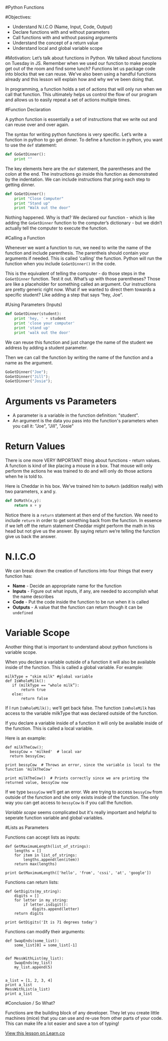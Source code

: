 
#Python Functions

#Objectives:
+ Understand N.I.C.O (Name, Input, Code, Output)
+ Declare functions with and without parameters
+ Call functions with and without passing arguments
+ Understand the concept of a return value
+ Understand local and global variable scope

#Motivation:
Let’s talk about functions in Python. We talked about functions on Tuesday in JS. Remember when we used our function to make people get out of the room and find some lunch?
Functions let us package code into blocks that we can reuse. We've also been using a handful functions already and this lesson will explain how and why we've been doing that.

In programming, a function holds a set of actions that will only run when we call that function. This ultimately helps us control the flow of our program and allows us to easily repeat a set of actions multiple times.

#Function Declaration

A python function is essentially a set of instructions that we write out and can reuse over and over again.

The syntax for writing python functions is very specific. Let’s write a function in python to go get dinner. To define a function in python, you want to use the `def` statement:

```python
def GoGetDinner():
	print ""
```

The key elements here are the `def` statement, the parentheses and the colon at the end.
The instructions go inside this function as demonstrated by the indentation. We can include instructions that pring each step to getting dinner. 

```python
def GoGetDinner():
	print "Close Computer"
	print "Stand up"
	print "Walk out the door"
```
Nothing happened. Why is that? We declared our function - which is like adding the `GoGetDinner` function to the computer’s dictionary - but we didn’t actually tell the computer to execute the function.

#Calling a Function

Whenever we want a function to run, we need to write the name of the function and include parenthesis. The parentheis should contain your arguments if needed. This is called 'calling' the function. Python will run the function when you include `GoGetDinner()` in the code.

This is the equivalent of telling the computer - do those steps in the `GoGetDinner` function. Test it out.
What’s up with those parentheses? Those are like a placeholder for something called an argument.
Our instructions are pretty generic right now. What if we wanted to direct them towards a specific student? Like adding a step that says “hey, Joe”.

#Using Parameters (Inputs)

```python
def GoGetDinner(student):
	print 'hey, ' + student
	print 'close your computer'
	print 'stand up'
	print 'walk out the door'
```

 We can reuse this function and just change the name of the student we address by adding a student parameter.
 
 Then we can call the function by writing the name of the function and a name as the argument. 
 

```python
GoGetDinner("Joe");
GoGetDinner("Jill");
GoGetDinner("Josie");
```
# Arguments vs Parameters
* A parameter is a variable in the function definition: "student". 
* An argument is the data you pass into the function's parameters when you call it: "Joe", "Jill", "Josie"

# Return Values

There is one more VERY IMPORTANT thing about functions - return values.
A function is kind of like placing a mouse in a box. That mouse will only perform the actions he was trained to do and will only do those actions when he is told to.

Here is Cheddar in his box. We’ve trained him to `DoMath` (addition really) with two parameters, x and y.

```python
def DoMath(x,y):
	return x + y
```
Notice there is a `return` statement at then end of the function. We need to include `return` in order to get something back from the function. In essence if we left off the return statement Cheddar might perform the math in his head but not give us the answer. By saying return we’re telling the function give us back the answer.

# N.I.C.O

We can break down the creation of functions into four things that every function has:

 * **Name** - Decide an appropriate name for the function
 * **Inputs** - Figure out what inputs, if any, are needed to accomplish what the name describes
 * **Code** - Put the code inside the function to be run when it is called
 * **Outputs** - A value that the function can return though it can be `undefined`

# Variable Scope

Another thing that is important to understand about python functions is variable scope.

When you declare a variable outside of a function it will also be available inside of the function. This is called a global variable. For example:

 ```
 milkType = "skim milk" #global variable
 def IsWholeMilk():
 	if (milkType == "whole milk”):
 		return true
 	else:
 		return false
```

If I run `IsWholeMilk();` we’ll get back false. The function `IsWholeMilk` has access to the variable milkType that was declared outside of the function.

If you declare a variable inside of a function it will only be available inside of the function. This is called a local variable.

Here is an example:

 ```
 def milkTheCow():
   bessyCow = 'milked'  # local var
   return bessyCow;

 print bessyCow  # Throws an error, since the variable is local to the function 'milkTheCow'

 print milkTheCow()  # Prints correctly since we are printing the returned value, bessyCow now
 ```

If we type `bessyCow` we’ll get an error. We are trying to access `bessyCow` from outside of the function and she only exists inside of the function.
The only way you can get access to `bessyCow` is if you call the function. 

*Variable scope*  seems complicated but it's really important and helpful to seperate function variable and global variables. 

#Lists as Parameters

 Functions can accept lists as inputs:

 ```
def GetMaximumLength(list_of_strings):
     lengths = []
     for item in list_of_strings:
         lengths.append(len(item))
     return max(lengths)

print GetMaximumLength(['hello', 'from', 'cssi', 'at', 'google'])
 ```

Functions can return lists:

 ```
 def GetDigits(my_string):
     digits = []
     for letter in my_string:
         if letter.isdigit():
             digits.append(letter)
     return digits

 print GetDigits('It is 71 degrees today')
 ```

 Functions can modify their arguments:

 ```
 def SwapEnds(some_list):
     some_list[0] = some_list[-1]


 def MessWithList(my_list):
     SwapEnds(my_list)
     my_list.append(5)


 a_list = [1, 2, 3, 4]
 print a_list
 MessWithList(a_list)
 print a_list
 ```

#Conclusion / So What?

 Functions are the building block of any developer. They let you create little machines (mice) that you can use and re-use from other parts of your code. This can make life a lot easier and save a ton of typing!

<a href='https://learn.co/lessons/cssi-4.8-python-functions' data-visibility='hidden'>View this lesson on Learn.co</a>
